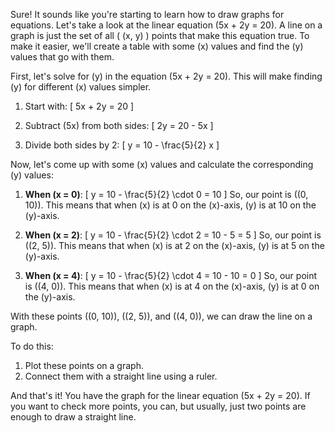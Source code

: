 Sure! It sounds like you're starting to learn how to draw graphs for equations. Let's take a look at the linear equation \(5x + 2y = 20\). A line on a graph is just the set of all \( (x, y) \) points that make this equation true. To make it easier, we'll create a table with some \(x\) values and find the \(y\) values that go with them.

First, let's solve for \(y\) in the equation \(5x + 2y = 20\). This will make finding \(y\) for different \(x\) values simpler. 

1. Start with: 
   \[
   5x + 2y = 20
   \]

2. Subtract \(5x\) from both sides: 
   \[
   2y = 20 - 5x
   \]

3. Divide both sides by 2: 
   \[
   y = 10 - \frac{5}{2} x
   \]

Now, let's come up with some \(x\) values and calculate the corresponding \(y\) values:

1. **When \(x = 0\)**:
   \[
   y = 10 - \frac{5}{2} \cdot 0 = 10
   \]
   So, our point is \((0, 10)\). This means that when \(x\) is at 0 on the \(x\)-axis, \(y\) is at 10 on the \(y\)-axis.

2. **When \(x = 2\)**:
   \[
   y = 10 - \frac{5}{2} \cdot 2 = 10 - 5 = 5
   \]
   So, our point is \((2, 5)\). This means that when \(x\) is at 2 on the \(x\)-axis, \(y\) is at 5 on the \(y\)-axis.

3. **When \(x = 4\)**:
   \[
   y = 10 - \frac{5}{2} \cdot 4 = 10 - 10 = 0
   \]
   So, our point is \((4, 0)\). This means that when \(x\) is at 4 on the \(x\)-axis, \(y\) is at 0 on the \(y\)-axis.

With these points \((0, 10)\), \((2, 5)\), and \((4, 0)\), we can draw the line on a graph. 

To do this:
1. Plot these points on a graph.
2. Connect them with a straight line using a ruler.

And that's it! You have the graph for the linear equation \(5x + 2y = 20\). If you want to check more points, you can, but usually, just two points are enough to draw a straight line.